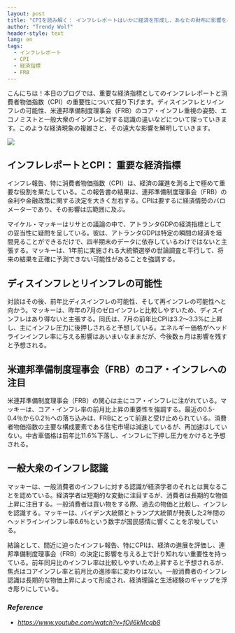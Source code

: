 ```yaml
---
layout: post
title: "CPIを読み解く： インフレレポートはいかに経済を形成し、あなたの財布に影響を与えるか？"
author: "Trendy Wolf"
header-style: text
lang: en
tags:
  - インフレレポート
  - CPI
  - 経済指標
  - FRB
---
```


こんにちは！本日のブログでは、重要な経済指標としてのインフレレポートと消費者物価指数（CPI）の重要性について掘り下げます。ディスインフレとリインフレの可能性、米連邦準備制度理事会（FRB）のコア・インフレ重視の姿勢、エコノミストと一般大衆のインフレに対する認識の違いなどについて探っていきます。このような経済現象の複雑さと、その遠大な影響を解明していきます。

<img
    src="https://i.ytimg.com/vi/fOjl6kMcqb8/hqdefault.jpg"
/>






## インフレレポートとCPI： 重要な経済指標

インフレ報告、特に消費者物価指数（CPI）は、経済の躍進を測る上で極めて重要な役割を果たしている。この報告書の結果は、連邦準備制度理事会（FRB）の金利や金融政策に関する決定を大きく左右する。CPIは要するに経済情勢のバロメーターであり、その影響は広範囲に及ぶ。

マイケル・マッキーはリサとの議論の中で、アトランタGDPの経済指標としての妥当性に疑問を呈している。彼は、アトランタGDPは特定の瞬間の経済を垣間見ることができるだけで、四半期末のデータに依存しているわけではないと主張する。マッキーは、1年前に実施される大統領選挙の世論調査と平行して、将来の結果を正確に予測できない可能性があることを強調する。



## ディスインフレとリインフレの可能性

対談はその後、前年比ディスインフレの可能性、そして再インフレの可能性へと向かう。マッキーは、昨年の7月のゼロインフレと比較しやすいため、ディスインフレはあり得ないと主張する。同氏は、7月の前年比CPIは3.2〜3.3%に上昇し、主にインフレ圧力に後押しされると予想している。エネルギー価格がヘッドラインインフレ率に与える影響はあいまいなままだが、今後数ヵ月は影響を残すと予想される。



## 米連邦準備制度理事会（FRB）のコア・インフレへの注目

米連邦準備制度理事会（FRB）の関心は主にコア・インフレに注がれている。マッキーは、コア・インフレ率の前月比上昇の重要性を強調する。最近の0.5-0.4％から0.2％への落ち込みは、FRBにとって前進と受け止められている。消費者物価指数の主要な構成要素である住宅市場は減速しているが、再加速はしていない。中古車価格は前年比11.6%下落し、インフレに下押し圧力をかけると予想される。



## 一般大衆のインフレ認識

マッキーは、一般消費者のインフレに対する認識が経済学者のそれとは異なることを認めている。経済学者は短期的な変動に注目するが、消費者は長期的な物価上昇に注目する。一般消費者は買い物をする際、過去の物価と比較し、インフレを認識する。マッキーは、バイデン大統領とトランプ大統領が発表した2年間のヘッドラインインフレ率6.6％という数字が国民感情に響くことを示唆している。

結論として、間近に迫ったインフレ報告、特にCPIは、経済の進展を評価し、連邦準備制度理事会（FRB）の決定に影響を与える上で計り知れない重要性を持っている。前年同月比のインフレ率は比較しやすいため上昇すると予想されるが、焦点はコアインフレ率と前月比の進捗率に変わりはない。一般消費者のインフレ認識は長期的な物価上昇によって形成され、経済理論と生活経験のギャップを浮き彫りにしている。


### _Reference_
- _https://www.youtube.com/watch?v=fOjl6kMcqb8_

